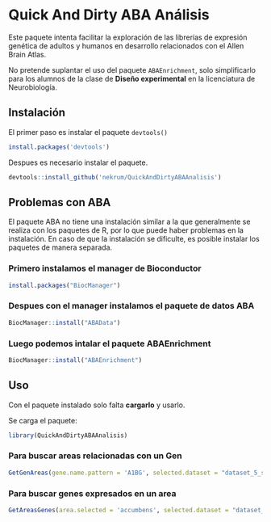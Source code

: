 # Quick And Dirty ABA Análisis

<!-- badges: start -->
<!-- badges: end -->

Este paquete intenta facilitar la exploración de las librerías de expresión genética de adultos y humanos en desarrollo
relacionados con el Allen Brain Atlas.

No pretende suplantar el uso del paquete `ABAEnrichment`, solo simplificarlo para los alumnos de la clase de 
**Diseño experimental** en la licenciatura de Neurobiología.

## Instalación

El primer paso es instalar el paquete `devtools()`

```r
install.packages('devtools')
```

Despues es necesario instalar el paquete.

``` r
devtools::install_github('nekrum/QuickAndDirtyABAAnalisis')
```

## Problemas con ABA

El paquete ABA no tiene una instalación similar a la que generalmente se realiza con los paquetes de R, por lo que puede
haber problemas en la instalación. En caso de que la instalación se dificulte, es posible instalar los paquetes de manera
separada.

### Primero instalamos el manager de Bioconductor

```r
install.packages("BiocManager")
```

### Despues con el **manager** instalamos el paquete de datos ABA

```r
BiocManager::install("ABAData")
```

### Luego podemos intalar el paquete **ABAEnrichment**

```r
BiocManager::install("ABAEnrichment")
```

## Uso

Con el paquete instalado solo falta **cargarlo** y usarlo.

Se carga el paquete:

``` r
library(QuickAndDirtyABAAnalisis)
```

### Para buscar areas relacionadas con un Gen

```r
GetGenAreas(gene.name.pattern = 'A1BG', selected.dataset = "dataset_5_stages")
```

### Para buscar genes expresados en un area

```r
GetAreasGenes(area.selected = 'accumbens', selected.dataset = "dataset_adult")
```
